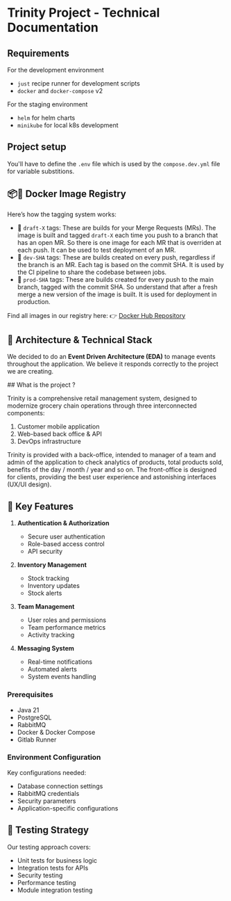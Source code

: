 # Trinity Project - Technical Documentation

## Requirements

For the development environment
- `just` recipe runner for development scripts
- `docker` and `docker-compose` v2

For the staging environment
- `helm` for helm charts
- `minikube` for local k8s development

## Project setup
You'll have to define the `.env` file which is used by the `compose.dev.yml` file for variable substitions.

## 📦🐋 Docker Image Registry
Here’s how the tagging system works:

- 📝 `draft-X` tags: These are builds for your Merge Requests (MRs). The image is built and tagged `draft-X` each time you push to a branch that has an open MR. So there is one image for each MR that is overriden at each push. It can be used to test deployment of an MR.
- 🔧 `dev-SHA` tags: These are builds created on every push, regardless if the branch is an MR. Each tag is based on the commit SHA. It is used by the CI pipeline to share the codebase between jobs.
- 🚢 `prod-SHA` tags: These are builds created for every push to the main branch, tagged with the commit SHA. So understand that after a fresh merge a new version of the image is built. It is used for deployment in production.

Find all images in our registry here: 👉 [Docker Hub Repository](https://hub.docker.com/repositories/silica5518)

## 🎯 Architecture & Technical Stack
We decided to do an **Event Driven Architecture (EDA)** to manage events throughout the application. We believe it responds correctly to the project we are creating.

## What is the project ?

Trinity is a comprehensive retail management system, designed to modernize grocery chain operations through three interconnected components:
1. Customer mobile application
2. Web-based back office & API
3. DevOps infrastructure

Trinity is provided with a back-office, intended to manager of a team and admin of the application to check analytics of products, total products sold, benefits of the day / month / year and so on.
The front-office is designed for clients, providing the best user experience and astonishing interfaces (UX/UI design).

## 🔑 Key Features

1. **Authentication & Authorization**
    - Secure user authentication
    - Role-based access control
    - API security

2. **Inventory Management**
    - Stock tracking
    - Inventory updates
    - Stock alerts

3. **Team Management**
    - User roles and permissions
    - Team performance metrics
    - Activity tracking

4. **Messaging System**
    - Real-time notifications
    - Automated alerts
    - System events handling



### Prerequisites
- Java 21
- PostgreSQL
- RabbitMQ
- Docker & Docker Compose
- Gitlab Runner

### Environment Configuration
Key configurations needed:
- Database connection settings
- RabbitMQ credentials
- Security parameters
- Application-specific configurations

## 📝 Testing Strategy

Our testing approach covers:
- Unit tests for business logic
- Integration tests for APIs
- Security testing
- Performance testing
- Module integration testing
